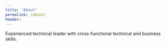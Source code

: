 ```yaml
---
title: "About"
permalink: /about/
header:
---
```

Experienced technical leader with cross-functional technical and business skills.
